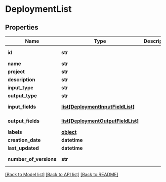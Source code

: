 # DeploymentList

## Properties
Name | Type | Description | Notes
------------ | ------------- | ------------- | -------------
**id** | **str** |  | [optional] [readonly] 
**name** | **str** |  | 
**project** | **str** |  | 
**description** | **str** |  | [optional] 
**input_type** | **str** |  | 
**output_type** | **str** |  | 
**input_fields** | [**list[DeploymentInputFieldList]**](DeploymentInputFieldList.md) |  | [optional] [readonly] 
**output_fields** | [**list[DeploymentOutputFieldList]**](DeploymentOutputFieldList.md) |  | [optional] [readonly] 
**labels** | [**object**](.md) |  | [optional] 
**creation_date** | **datetime** |  | [optional] 
**last_updated** | **datetime** |  | [optional] 
**number_of_versions** | **str** |  | [optional] [readonly] 

[[Back to Model list]](../README.md#documentation-for-models) [[Back to API list]](../README.md#documentation-for-api-endpoints) [[Back to README]](../README.md)


